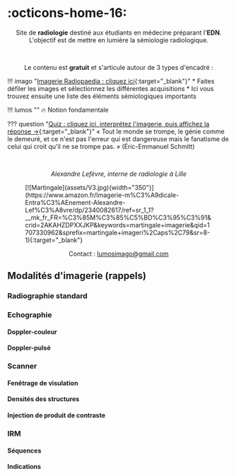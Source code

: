 # :octicons-home-16:

<p style="text-align: center">Site de <strong>radiologie</strong> destiné aux étudiants en médecine préparant l'<strong>EDN</strong>.</br>L'objectif est de mettre en lumière la sémiologie radiologique.</p>

</br>

<p style="text-align: center">Le contenu est <strong>gratuit</strong> et s'articule autour de 3 types d'encadré :</p>

!!! imago "[Imagerie Radiopaedia : cliquez ici](https://radiopaedia.org/cases/37092/studies/38787?lang=us){:target="_blank"}"
    * Faites défiler les images et sélectionnez les différentes acquisitions
    * Ici vous trouvez ensuite une liste des éléments sémiologiques importants

!!! lumos ""
    :fire: Notion fondamentale
    
??? question "[Quiz : </strong>cliquez ici, interprétez l'imagerie, puis affichez la réponse →](https://radiopaedia.org/cases/23526/studies/23629?lang=gb){:target="_blank"}"
    « Tout le monde se trompe, le génie comme le demeuré, et ce n'est pas l'erreur qui est dangereuse mais le fanatisme de celui qui croit qu'il ne se trompe pas. » (Éric-Emmanuel Schmitt)

</br>

<p style="text-align: center"><i>Alexandre Lefèvre, interne de radiologie à Lille</br></i></p>

<figure markdown="span">
  [![Martingale](assets/V3.jpg){width="350"}](https://www.amazon.fr/Imagerie-m%C3%A9dicale-Entra%C3%AEnement-Alexandre-Lef%C3%A8vre/dp/2340082617/ref=sr_1_1?__mk_fr_FR=%C3%85M%C3%85%C5%BD%C3%95%C3%91&crid=2AKAHZDPXXJKP&keywords=martingale+imagerie&qid=1707330962&sprefix=martingale+imageri%2Caps%2C79&sr=8-1){:target="_blank"}
</figure>

<p style="text-align: center">Contact : <a href="mailto:lumosimago@gmail.com">lumosimago@gmail.com</a></p>



## Modalités d'imagerie (rappels)

### Radiographie standard


### Echographie

#### Doppler-couleur

#### Doppler-pulsé


### Scanner

#### Fenêtrage de visulation

#### Densités des structures

#### Injection de produit de contraste


### IRM

#### Séquences

#### Indications
